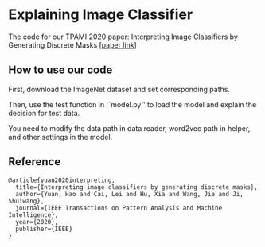# Explaining Image Classifier

The code for our TPAMI 2020 paper:  Interpreting Image Classifiers by Generating Discrete Masks [[paper link]](https://ieeexplore.ieee.org/abstract/document/9214476/?casa_token=yjUDEigqxdIAAAAA:V15jN6r0QM-1WPYR8rzrH1UP3NkhtHO84IgUDFX2XOoNKazVTpUB-6s_M-xSr8IUFVqieYWgQA)

## How to use our code

First, download the ImageNet dataset and set corresponding paths. 

Then, use the test function in ``model.py'' to load the model and explain the decision for test data. 

You need to modify the data path in data reader, word2vec path in helper, and other settings in the model.  

Reference
---------

    @article{yuan2020interpreting,
      title={Interpreting image classifiers by generating discrete masks},
      author={Yuan, Hao and Cai, Lei and Hu, Xia and Wang, Jie and Ji, Shuiwang},
      journal={IEEE Transactions on Pattern Analysis and Machine Intelligence},
      year={2020},
      publisher={IEEE}
    }



